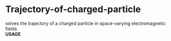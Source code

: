 # Trajectory-of-charged-particle
solves the trajectory of a charged particle in space-varying electromagnetic fields.\
**USAGE**

